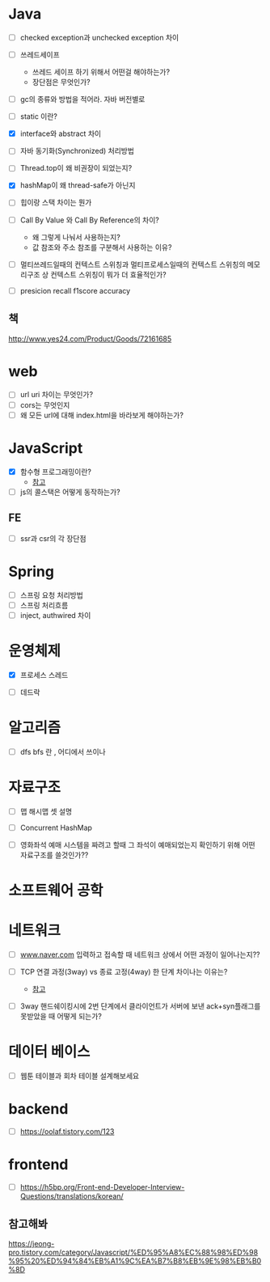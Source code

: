 # Java
* [ ] checked exception과 unchecked exception 차이
* [ ] 쓰레드세이프
  + 쓰레드 세이프 하기 위해서 어떤걸 해야하는가?
  + 장단점은 무엇인가?
* [ ] gc의 종류와 방법을 적어라. 자바 버전별로
* [ ] static 이란?
* [x] interface와 abstract 차이
* [ ] 자바 동기화(Synchronized) 처리방법 
* [ ] Thread.top이 왜 비권장이 되었는지?
* [x] hashMap이 왜 thread-safe가 아닌지
* [ ] 힙이랑 스택 차이는 뭔가
* [ ] Call By Value 와 Call By Reference의 차이? 
  + 왜 그렇게 나눠서 사용하는지? 
  + 값 참조와 주소 참조를 구분해서 사용하는 이유?
* [ ] 멀티쓰레드일때의 컨텍스트 스위칭과 멀티프로세스일때의 컨텍스트 스위칭의 메모리구조 상 컨텍스트 스위칭이 뭐가 더 효율적인가?
* [ ] presicion recall f1score accuracy 


## 책
http://www.yes24.com/Product/Goods/72161685

# web
* [ ] url uri 차이는 무엇인가?
* [ ] cors는 무엇인지
* [ ] 왜 모든 url에 대해 index.html을 바라보게 해야하는가?

# JavaScript
* [x] 함수형 프로그래밍이란?
  + [참고](https://www.zerocho.com/category/JavaScript/post/576cafb45eb04d4c1aa35078)
* [ ] js의 콜스택은 어떻게 동작하는가?

## FE
* [ ] ssr과 csr의 각 장단점


# Spring
* [ ] 스프링 요청 처리방법 
* [ ] 스프링 처리흐름
* [ ] inject, authwired 차이

# 운영체제
* [x] 프로세스 스레드
* [ ] 데드락


# 알고리즘
* [ ] dfs bfs 란 , 어디에서 쓰이나


# 자료구조
* [ ] 맵 해시맵 셋 설명 
* [ ] Concurrent HashMap
* [ ] 영화좌석 예매 시스템을 짜려고 할때 그 좌석이 예매되었는지 확인하기 위해 어떤 자료구조를 쓸것인가??


# 소프트웨어 공학


# 네트워크
* [ ] www.naver.com 입력하고 접속할 때 네트워크 상에서 어떤 과정이 일어나는지??
* [ ] TCP 연결 과정(3way) vs 종료 고정(4way) 한 단계 차이나는 이유는? 
  + [참고](https://goodgid.github.io/TCP-IP-3Way-4Way/#4-way-handshaking-%EA%B3%BC%EC%A0%95)
* [ ] 3way 핸드쉐이킹시에 2번 단계에서 클라이언트가 서버에 보낸 ack+syn플래그를 못받았을 때 어떻게 되는가?
  

# 데이터 베이스
* [ ] 웹툰 테이블과 회차 테이블 설계해보세요


# backend
* [ ] https://oolaf.tistory.com/123

# frontend
* [ ] https://h5bp.org/Front-end-Developer-Interview-Questions/translations/korean/


## 참고해봐
https://jeong-pro.tistory.com/category/Javascript/%ED%95%A8%EC%88%98%ED%98%95%20%ED%94%84%EB%A1%9C%EA%B7%B8%EB%9E%98%EB%B0%8D